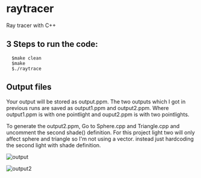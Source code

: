 # raytracer

Ray tracer with C++
## 3 Steps to run the code:
```
  $make clean
  $make 
  $./raytrace
```
## Output files

Your output will be stored as output.ppm.
The two outputs which I got in previous runs are saved as output1.ppm and output2.ppm. 
Where output1.ppm is with one pointlight and ouput2.ppm is with two pointlights.

To generate the output2.ppm, Go to Sphere.cpp and Triangle.cpp and uncomment the second shade() definition. 
For this project light two will only affect sphere and triangle so I'm not using a vector. instead just hardcoding the second light with shade definition.


![output](https://user-images.githubusercontent.com/47680537/135742916-ab95b029-cba6-4a08-b093-0f47b66992d3.png)


![output2](https://user-images.githubusercontent.com/47680537/135742924-f4c6b487-d7d0-462c-b907-54cd7b2b14fb.png)

